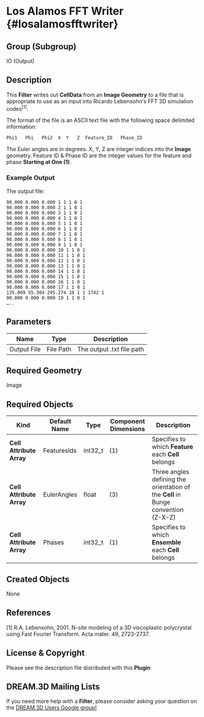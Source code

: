 Los Alamos FFT Writer {#losalamosfftwriter}
=============

## Group (Subgroup) ##

IO (Output)

## Description ##

This **Filter** writes out **CellData** from an **Image Geometry** to a file that is appropriate to use as an input into Ricardo Lebensohn's FFT 3D simulation codes<sup>[1]</sup>. 

The format of the file is an ASCII text file with the following space delimited information:

	Phi1   Phi   Phi2  X  Y   Z  Feature_ID   Phase_ID

The Euler angles are in degrees. X, Y, Z are integer indices into the **Image** geometry. Feature ID & Phase ID are the integer values for the feature and phase **Starting at One (1)**.

### Example Output ###

The output file:     

	90.000 0.000 0.000 1 1 1 0 1
	90.000 0.000 0.000 2 1 1 0 1 
	90.000 0.000 0.000 3 1 1 0 1  
	90.000 0.000 0.000 4 1 1 0 1
	90.000 0.000 0.000 5 1 1 0 1  
	90.000 0.000 0.000 6 1 1 0 1
	90.000 0.000 0.000 7 1 1 0 1
	90.000 0.000 0.000 8 1 1 0 1
	90.000 0.000 0.000 9 1 1 0 1  
	90.000 0.000 0.000 10 1 1 0 1
	90.000 0.000 0.000 11 1 1 0 1 
	90.000 0.000 0.000 12 1 1 0 1  
	90.000 0.000 0.000 13 1 1 0 1
	90.000 0.000 0.000 14 1 1 0 1  
	90.000 0.000 0.000 15 1 1 0 1
	90.000 0.000 0.000 16 1 1 0 1
	90.000 0.000 0.000 17 1 1 0 1
	135.009 55.304 295.274 18 1 1 1742 1 
	90.000 0.000 0.000 19 1 1 0 1 
	…..  

## Parameters ##

| Name             | Type | Description |
|------------------|------|-------------|
| Output File | File Path | The output .txt file path |


## Required Geometry ##

Image

## Required Objects ##

| Kind | Default Name | Type | Component Dimensions | Description |
|------|--------------|------|----------------------|-------------|
| **Cell Attribute Array** | FeaturesIds | int32_t | (1) | Specifies to which **Feature** each **Cell** belongs |
| **Cell Attribute Array** | EulerAngles | float | (3) | Three angles defining the orientation of the **Cell** in Bunge convention (Z-X-Z) |
| **Cell Attribute Array** | Phases | int32_t | (1) |  Specifies to which **Ensemble** each **Cell** belongs |

## Created Objects ##

None

## References ##

[1] R.A. Lebensohn, 2001. N-site modeling of a 3D viscoplastic polycrystal using Fast Fourier Transform. Acta mater. 49, 2723-2737.

## License & Copyright ##

Please see the description file distributed with this **Plugin**

## DREAM.3D Mailing Lists ##

If you need more help with a **Filter**, please consider asking your question on the [DREAM.3D Users Google group!](https://groups.google.com/forum/?hl=en#!forum/dream3d-users)


